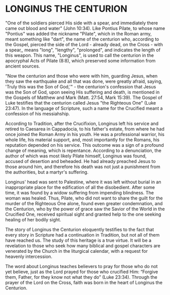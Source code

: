# LONGINUS THE CENTURION

"One of the soldiers pierced His side with a spear, and immediately there came out blood and water" (John 10:34). Like Pontius Pilate, to whose name "Pontius" was added the nickname "Pilate", which in the Roman army, meant something like "dart", the name of the centurion who, according to the Gospel, pierced the side of the Lord - already dead, on the Cross - with a spear,, means "long", "lengthy", "prolonged", and indicates the length of this weapon. This name, "Longinus", is used to call the centurion in the apocryphal Acts of Pilate (8:8), which preserved some information from ancient sources.

"Now the centurion and those who were with him, guarding Jesus, when they saw the earthquake and all that was done, were greatly afraid, saying, 'Truly this was the Son of God,'" - the centurion's confession that Jesus was the Son of God, upon seeing His suffering and death, is mentioned in the Gospels of Matthew and Mark (Matt. 27:54, Mark 15:39). The Gospel of Luke testifies that the centurion called Jesus "the Righteous One" (Luke 23:47). In the language of Scripture, such a name for the Crucified meant a confession of his messiahship.

According to Tradition, after the Crucifixion, Longinus left his service and retired to Caesarea in Cappadocia, to his father's estate, from where he had once joined the Roman Army in his youth. He was a professional warrior, his whole life, his material support, and, most importantly for the Romans, his reputation depended on his service. This outcome was a sign of a profound change of meaning, which is repentance. According to a denunciation, the author of which was most likely Pilate himself, Longinus was found, accused of desertion and beheaded. He had already preached Jesus to those around him, and therefore his death was not just a punishment from the authorities, but a martyr's suffering.

Longinus' head was sent to Palestine, where it was left without burial in an inappropriate place for the edification of all the disobedient. After some time, it was found by a widow suffering from impending blindness. The woman was healed. Thus, Pilate, who did not want to share the guilt for the murder of the Righteous One alone, found even greater condemnation, and the Centurion, who by the power of grace saw the Savior of the World in the Crucified One, received spiritual sight and granted help to the one seeking healing of her bodily sight.

The story of Longinus the Centurion eloquently testifies to the fact that every story in Scripture had a continuation in Tradition, but not all of them have reached us. The study of this heritage is a true virtue. It will be a revelation to those who seek how many biblical and gospel characters are venerated by the Church in the liturgical calendar, with a request for heavenly intercession.

The word about Longinus teaches believers to pray for those who do not yet believe, just as the Lord prayed for those who crucified Him: “Forgive them, Father, for they know not what they do” (Luke 23:34). Through the prayer of the Lord on the Cross, faith was born in the heart of Longinus the Centurion.
